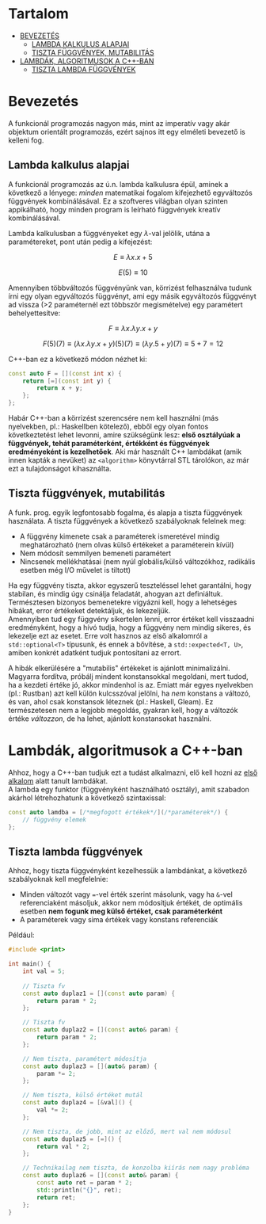 # Tartalom

- [BEVEZETÉS](#bevezetés)
  - [LAMBDA KALKULUS ALAPJAI](#lambda-kalkulus-alapjai)
  - [TISZTA FÜGGVÉNYEK, MUTABILITÁS](#tiszta-függvények-mutabilitás)
- [LAMBDÁK, ALGORITMUSOK A C++-BAN](#lambdák-algoritmusok-a-c-ban)
  - [TISZTA LAMBDA FÜGGVÉNYEK](#tiszta-lambda-függvények)

# Bevezetés

A funkcionál programozás nagyon más, mint az imperatív vagy akár objektum orientált programozás, ezért sajnos itt egy elméleti bevezető is kelleni fog.

## Lambda kalkulus alapjai

A funkcionál programozás az ú.n. lambda kalkulusra épül, aminek a következő a lényege: *minden* matematikai fogalom kifejezhető egyváltozós függvények kombinálásával. Ez a szoftveres világban olyan szinten appikálható, hogy minden program is leírható függvények kreatív kombinálásával.

Lambda kalkulusban a függvényeket egy $\lambda$-val jelölik, utána a paramétereket, pont után pedig a kifejezést:

$$ E \equiv \lambda x .x+5$$  

$$ E(5) \equiv 10 $$

Amennyiben többváltozós függvényünk van, körrizést felhasználva tudunk írni egy olyan egyváltozós függvényt, ami egy másik egyváltozós függvényt ad vissza (>2 paraméternél ezt többször megismételve) egy paramétert behelyettesítve:

$$ F \equiv \lambda x.\lambda y.x+y$$  

$$ F(5)(7) \equiv (\lambda x. \lambda y. x + y)(5)(7) \equiv (\lambda y . 5 + y)(7) \equiv 5 + 7 = 12 $$

C++-ban ez a következő módon nézhet ki:

~~~C++
const auto F = [](const int x) {
    return [=](const int y) {
        return x + y;
    };
};
~~~

Habár C++-ban a körrizést szerencsére nem kell használni (más nyelvekben, pl.: Haskellben kötelező), ebből egy olyan fontos következtetést lehet levonni, amire szükségünk lesz: **első osztályúak a függvények, tehát paraméterként, értékként és függvények eredményeként is kezelhetőek**. Aki már használt C++ lambdákat (amik innen kapták a nevüket) az `<algorithm>` könyvtárral STL tárolókon, az már ezt a tulajdonságot kihasználta.

## Tiszta függvények, mutabilitás

A funk. prog. egyik legfontosabb fogalma, és alapja a tiszta függvények használata. A tiszta függvények a következő szabályoknak felelnek meg:

- A függvény kimenete csak a paraméterek ismeretével mindig meghatározható (nem olvas külső értékeket a paraméterein kívül)
- Nem módosít semmilyen bemeneti paramétert
- Nincsenek mellékhatásai (nem nyúl globális/külső változókhoz, radikális esetben még I/O művelet is tiltott)

Ha egy függvény tiszta, akkor egyszerű teszteléssel lehet garantálni, hogy stabilan, és mindig úgy csinálja feladatát, ahogyan azt definiáltuk. Természtesen bizonyos bemenetekre vigyázni kell, hogy a lehetséges hibákat, error értékeket detektáljuk, és lekezeljük.  
Amennyiben tud egy függvény sikertelen lenni, error értéket kell visszaadni eredményként, hogy a hívó tudja, hogy a függvény nem mindig sikeres, és lekezelje ezt az esetet. Erre volt hasznos az első alkalomról a `std::optional<T>` típusunk, és ennek a bővítése, a `std::expected<T, U>`, amiben konkrét adatként tudjuk pontosítani az errort.

A hibák elkerülésére a "mutabilis" értékeket is ajánlott minimalizálni. Magyarra fordítva, próbálj mindent konstansokkal megoldani, mert tudod, ha a kezdeti értéke jó, akkor mindenhol is az. Emiatt már egyes nyelvekben (pl.: Rustban) azt kell külön kulcsszóval jelölni, ha *nem* konstans a változó, és van, ahol csak konstansok léteznek (pl.: Haskell, Gleam). Ez természetesen nem a legjobb megoldás, gyakran kell, hogy a változók értéke *változzon*, de ha lehet, ajánlott konstansokat használni.

# Lambdák, algoritmusok a C++-ban

Ahhoz, hogy a C++-ban tudjuk ezt a tudást alkalmazni, elő kell hozni az [első alkalom](../Alkalom%201/anyag.md) alatt tanult lambdákat.  
A lambda egy funktor (függvényként használható osztály), amit szabadon akárhol létrehozhatunk a következő szintaxissal:

~~~C++
const auto lamdba = [/*megfogott értékek*/](/*paraméterek*/) {
    // függvény elemek
};
~~~

## Tiszta lambda függvények

Ahhoz, hogy tiszta függvényként kezelhessük a lambdánkat, a következő szabályoknak kell megfelelnie:

- Minden változót vagy `=`-vel érték szerint másolunk, vagy ha `&`-vel referenciaként másoljuk, akkor nem módosítjuk értékét, de optimális esetben **nem fogunk meg külső értéket, csak paraméterként**
- A paraméterek vagy sima értékek vagy konstans referenciák

Például:

~~~C++
#include <print>

int main() {
    int val = 5;
    
    // Tiszta fv
    const auto duplaz1 = [](const auto param) {
        return param * 2;
    };

    // Tiszta fv
    const auto duplaz2 = [](const auto& param) {
        return param * 2;
    };

    // Nem tiszta, paramétert módosítja
    const auto duplaz3 = [](auto& param) {
        param *= 2;
    };

    // Nem tiszta, külső értéket mutál
    const auto duplaz4 = [&val]() {
        val *= 2;
    };

    // Nem tiszta, de jobb, mint az előző, mert val nem módosul
    const auto duplaz5 = [=]() {
        return val * 2;
    };

    // Technikailag nem tiszta, de konzolba kiírás nem nagy probléma
    const auto duplaz6 = [](const auto& param) {
        const auto ret = param * 2;
        std::println("{}", ret);
        return ret;
    };
}
~~~
